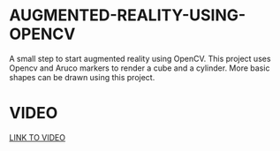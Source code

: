 # AUGMENTED-REALITY-USING-OPENCV
A small step to start augmented reality using OpenCV. This project uses Opencv and Aruco markers to render a cube and a cylinder.
More basic shapes can be drawn using this project.

# VIDEO
[LINK TO VIDEO](https://drive.google.com/file/d/1_hU0lfO2t-0xlDzwB-IaOkzTyaC2SPCT/view?usp=sharing)

